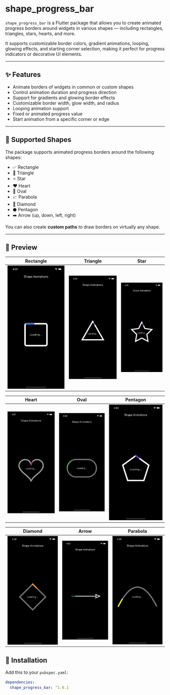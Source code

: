 # shape_progress_bar

`shape_progress_bar` is a Flutter package that allows you to create animated progress borders around widgets in various shapes — including rectangles, triangles, stars, hearts, and more.

It supports customizable border colors, gradient animations, looping, glowing effects, and starting corner selection, making it perfect for progress indicators or decorative UI elements.

---

## ✨ Features

- Animate borders of widgets in common or custom shapes
- Control animation duration and progress direction
- Support for gradients and glowing border effects
- Customizable border width, glow width, and radius
- Looping animation support
- Fixed or animated progress value
- Start animation from a specific corner or edge

---

## 🧩 Supported Shapes

The package supports animated progress borders around the following shapes:

- ✅ Rectangle
- 🔺 Triangle
- ⭐ Star
- ❤️ Heart
- 🥚 Oval
- 📈 Parabola
- 💎 Diamond
- ⬟ Pentagon
- ➡️ Arrow (up, down, left, right)

You can also create **custom paths** to draw borders on virtually any shape.

---

## 📸 Preview

| Rectangle | Triangle | Star |
|----------|----------|------|
| ![Rectangle](assets/images/rectangle.gif) | ![Triangle](assets/images/triangle.gif) | ![Star](assets/images/star.gif) |

| Heart | Oval | Pentagon |
|-------|------|----------|
| ![Heart](assets/images/heart.gif) | ![Oval](assets/images/oval.gif) | ![Pentagon](assets/images/pentagon.gif) |

| Diamond | Arrow | Parabola |
|---------|-------|----------|
| ![Diamond](assets/images/diamond.gif) | ![Arrow](assets/images/arrow.gif) | ![Parabola](assets/images/parabola.gif) |


## 🚀 Installation

Add this to your `pubspec.yaml`:

```yaml
dependencies:
  shape_progress_bar: ^1.0.1
